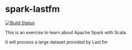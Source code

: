 spark-lastfm
==========================================

[![Build Status](https://travis-ci.org/scottkwalker/spark-lastfm.svg?branch=master)](https://travis-ci.org/scottkwalker/spark-lastfm)

This is an exercise to learn about Apache Spark with Scala.

It will process a large dataset provided by Last.fm
